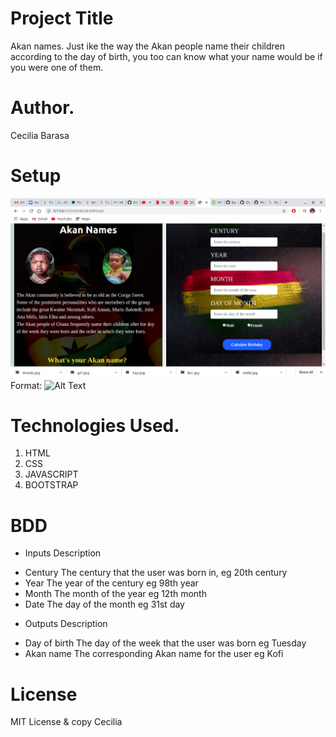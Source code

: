 # Project Title
Akan names.
Just ike the way the Akan people name their children according to the day of birth, you too can know what your name would be if you were one of them.

# Author.
Cecilia Barasa

# Setup
![GitHub Logo](/image/shot.png)
Format: ![Alt Text]()

# Technologies Used.
1. HTML
2. CSS
3. JAVASCRIPT
4. BOOTSTRAP

# BDD
- Inputs	Description
* Century	The century that the user was born in, eg 20th century
* Year	The year of the century eg 98th year
* Month	The month of the year eg 12th month
* Date	The day of the month eg 31st day
- Outputs	Description
* Day of birth	The day of the week that the user was born eg Tuesday
* Akan name	The corresponding Akan name for the user eg Kofi

# License
MIT License & copy Cecilia
